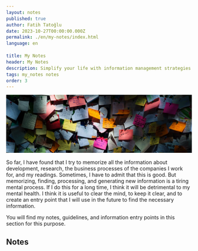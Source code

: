 ```yaml
---
layout: notes
published: true
author: Fatih Tatoğlu
date: 2023-10-27T00:00:00.000Z
permalink: ./en/my-notes/index.html
language: en

title: My Notes
header: My Notes
description: Simplify your life with information management strategies. Organize your knowledge and achieve mental clarity with practical notes and guidelines.
tags: my_notes notes
order: 3
---
```


![Notlar](../../image/notes.jpg "Min An - [Pexels](https://www.pexels.com/tr-tr/fotograf/yapiskan-not-lot-1629212/)")

So far, I have found that I try to memorize all the information about development, research, the business processes of the companies I work for, and my readings. Sometimes, I have to admit that this is good. But memorizing, finding, processing, and generating new information is a tiring mental process. If I do this for a long time, I think it will be detrimental to my mental health. I think it is useful to clear the mind, to keep it clear, and to create an entry point that I will use in the future to find the necessary information.

You will find my notes, guidelines, and information entry points in this section for this purpose.

## Notes
